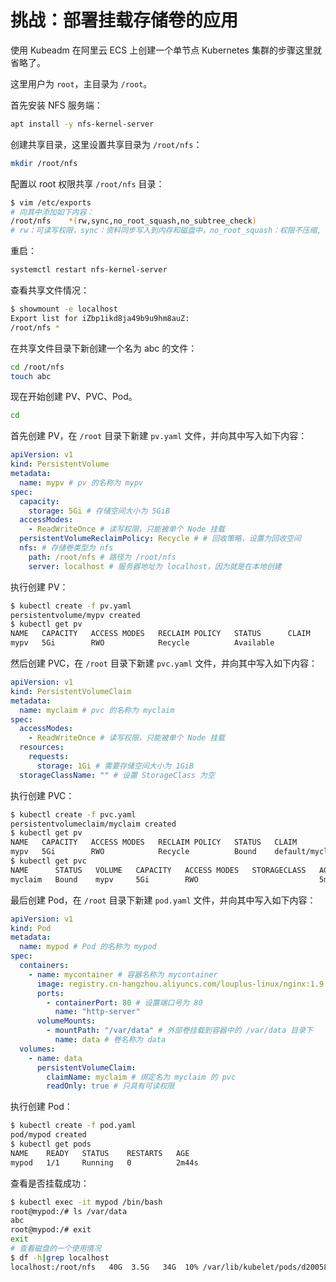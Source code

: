 # 挑战：部署挂载存储卷的应用

使用 Kubeadm 在阿里云 ECS 上创建一个单节点 Kubernetes 集群的步骤这里就省略了。

这里用户为 `root`，主目录为 `/root`。

首先安装 NFS 服务端：

```bash
apt install -y nfs-kernel-server
```

创建共享目录，这里设置共享目录为 `/root/nfs`：

```bash
mkdir /root/nfs
```

配置以 root 权限共享 `/root/nfs` 目录：

```bash
$ vim /etc/exports
# 向其中添加如下内容：
/root/nfs    *(rw,sync,no_root_squash,no_subtree_check)
# rw：可读写权限，sync：资料同步写入到内存和磁盘中，no_root_squash：权限不压缩, 远程客户端拥有root权限，no_subtree_check：共享子目录时, 不检查父目录的权限
```

重启：

```bash
systemctl restart nfs-kernel-server
```

查看共享文件情况：

```bash
$ showmount -e localhost
Export list for iZbp1ikd8ja49b9u9hm8auZ:
/root/nfs *
```

在共享文件目录下新创建一个名为 abc 的文件：

```bash
cd /root/nfs
touch abc
```

现在开始创建 PV、PVC、Pod。

```bash
cd
```

首先创建 PV，在 `/root` 目录下新建 `pv.yaml` 文件，并向其中写入如下内容：

```yaml
apiVersion: v1
kind: PersistentVolume
metadata:
  name: mypv # pv 的名称为 mypv
spec:
  capacity:
    storage: 5Gi # 存储空间大小为 5GiB
  accessModes:
    - ReadWriteOnce # 读写权限，只能被单个 Node 挂载
  persistentVolumeReclaimPolicy: Recycle # # 回收策略，设置为回收空间
  nfs: # 存储卷类型为 nfs
    path: /root/nfs # 路径为 /root/nfs
    server: localhost # 服务器地址为 localhost，因为就是在本地创建
```

执行创建 PV：

```bash
$ kubectl create -f pv.yaml
persistentvolume/mypv created
$ kubectl get pv
NAME   CAPACITY   ACCESS MODES   RECLAIM POLICY   STATUS      CLAIM             STORAGECLASS   REASON   AGE
mypv   5Gi        RWO            Recycle          Available                                         11s
```

然后创建 PVC，在 `/root` 目录下新建 `pvc.yaml` 文件，并向其中写入如下内容：

```yaml
apiVersion: v1
kind: PersistentVolumeClaim
metadata:
  name: myclaim # pvc 的名称为 myclaim
spec:
  accessModes:
    - ReadWriteOnce # 读写权限，只能被单个 Node 挂载
  resources:
    requests:
      storage: 1Gi # 需要存储空间大小为 1GiB
  storageClassName: "" # 设置 StorageClass 为空
```

执行创建 PVC：

```bash
$ kubectl create -f pvc.yaml
persistentvolumeclaim/myclaim created
$ kubectl get pv
NAME   CAPACITY   ACCESS MODES   RECLAIM POLICY   STATUS   CLAIM             STORAGECLASS   REASON   AGE
mypv   5Gi        RWO            Recycle          Bound    default/myclaim                           4m24s
$ kubectl get pvc
NAME      STATUS   VOLUME   CAPACITY   ACCESS MODES   STORAGECLASS   AGE
myclaim   Bound    mypv     5Gi        RWO                           5m56s
```

最后创建 Pod，在 `/root` 目录下新建 `pod.yaml` 文件，并向其中写入如下内容：

```yaml
apiVersion: v1
kind: Pod
metadata:
  name: mypod # Pod 的名称为 mypod
spec:
  containers:
    - name: mycontainer # 容器名称为 mycontainer
      image: registry.cn-hangzhou.aliyuncs.com/louplus-linux/nginx:1.9.1 # 镜像为 nginx
      ports:
        - containerPort: 80 # 设置端口号为 80
          name: "http-server"
      volumeMounts:
        - mountPath: "/var/data" # 外部卷挂载到容器中的 /var/data 目录下
          name: data # 卷名称为 data
  volumes:
    - name: data
      persistentVolumeClaim:
        claimName: myclaim # 绑定名为 myclaim 的 pvc
        readOnly: true # 只具有可读权限
```

执行创建 Pod：

```bash
$ kubectl create -f pod.yaml
pod/mypod created
$ kubectl get pods
NAME    READY   STATUS    RESTARTS   AGE
mypod   1/1     Running   0          2m44s
```

查看是否挂载成功：

```bash
$ kubectl exec -it mypod /bin/bash
root@mypod:/# ls /var/data
abc
root@mypod:/# exit
exit
# 查看磁盘的一个使用情况
$ df -h|grep localhost
localhost:/root/nfs   40G  3.5G   34G  10% /var/lib/kubelet/pods/d20058ce-6e22-4b82-892a-752617c275b3/volumes/kubernetes.io~nfs/mypv
```
